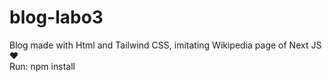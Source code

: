 # blog-labo3  

Blog made with Html and Tailwind CSS, imitating Wikipedia page of Next JS❤️  
Run: npm install  

